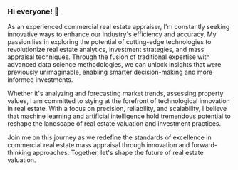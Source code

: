 ### Hi everyone!  👋



As an experienced commercial real estate appraiser,  I'm constantly seeking innovative ways to enhance our industry's efficiency and accuracy. My passion lies in exploring the potential of cutting-edge technologies to revolutionize real estate analytics, investment strategies, and mass appraisal techniques. Through the fusion of traditional expertise with advanced data science methodologies, we can unlock insights that were previously unimaginable, enabling smarter decision-making and more informed investments. 

Whether it's analyzing and forecasting market trends, assessing property values, I am committed to stying at the forefront of technological innovation in real estate. With a focus on precision, reliability, and scalability, I believe that machine learning and artificial intelligence hold tremendous potential to reshape the landscape of real estate valuation and investment practices. 

Join me on this journey as we redefine the standards of excellence in commercial real estate mass appraisal through innovation and forward-thinking approaches. Together, let's shape the future of real estate valuation.



<!--
**gabemartin72/gabemartin72** is a ✨ _special_ ✨ repository because its `README.md` (this file) appears on your GitHub profile.

Here are some ideas to get you started:

- 🔭 I’m currently working on ...
- 🌱 I’m currently learning ...
- 👯 I’m looking to collaborate on ...
- 🤔 I’m looking for help with ...
- 💬 Ask me about ...
- 📫 How to reach me: ...
- 😄 Pronouns: ...
- ⚡ Fun fact: ...
-->

